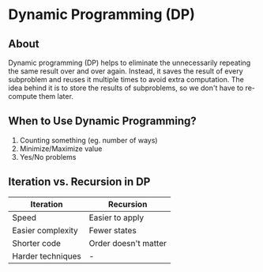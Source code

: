 # Dynamic Programming (DP)

## About

Dynamic programming (DP) helps to eliminate the unnecessarily repeating the same result over and over again. Instead, it saves the result of every subproblem and reuses it multiple times to avoid extra computation. The idea behind it is to store the results of subproblems, so we don't have to re-compute them later.

## When to Use Dynamic Programming?

1. Counting something (eg. number of ways)
2. Minimize/Maximize value
3. Yes/No problems

## Iteration vs. Recursion in DP

| Iteration         | Recursion            |
| ----------------- | -------------------- |
| Speed             | Easier to apply      |
| Easier complexity | Fewer states         |
| Shorter code      | Order doesn't matter |
| Harder techniques | -                    |
